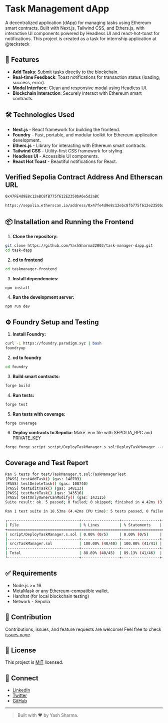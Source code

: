 # Task Management dApp

A decentralized application (dApp) for managing tasks using Ethereum smart contracts. Built with Next.js, Tailwind CSS, and Ethers.js, with interactive UI components powered by Headless UI and react-hot-toast for notifications. This project is created as a task for internship application at @tecksteck

## 🚀 Features
- **Add Tasks**: Submit tasks directly to the blockchain.
- **Real-time Feedback**: Toast notifications for transaction status (loading, success, error).
- **Modal Interface**: Clean and responsive modal using Headless UI.
- **Blockchain Interaction**: Securely interact with Ethereum smart contracts.

## 🛠️ Technologies Used
- **Next.js** - React framework for building the frontend.
- **Foundry** - Fast, portable, and modular toolkit for Ethereum application development.
- **Ethers.js** - Library for interacting with Ethereum smart contracts.
- **Tailwind CSS** - Utility-first CSS framework for styling.
- **Headless UI** - Accessible UI components.
- **React Hot Toast** - Beautiful notifications for React.

## Verified Sepolia Contract Address And Etherscan URL

```bash
0x47FE4d9E8c12eBC8fB775f612E2350bA6e5d2aBC
```

```bash
https://sepolia.etherscan.io/address/0x47fe4d9e8c12ebc8fb775f612e2350ba6e5d2abc
```

## 📦 Installation and Running the Frontend
1. **Clone the repository:**
```bash
git clone https://github.com/YashSharma22003/task-manager-dapp.git
cd task-dapp
```
2. **cd to frontend**
```bash
cd taskmanager-frontend
```
3. **Install dependencies:**
```bash
npm install
```

4. **Run the development server:**
```bash
npm run dev
```

## ⚙️ Foundry Setup and Testing

1. **Install Foundry:**
```bash
curl -L https://foundry.paradigm.xyz | bash
foundryup
```
2. **cd to foundry**
```bash
cd foundry
```
3. **Build smart contracts:**
```bash
forge build
```

4. **Run tests:**
```bash
forge test
```

5. **Run tests with coverage:**
```bash
forge coverage
```

6. **Deploy contracts to Sepolia:**
Make .env file with SEPOLIA_RPC and PRIVATE_KEY
```bash
forge forge script script/DeployTaskManager.s.sol:DeployTaskManager --rpc-url $SEPOLIA_RPC --private-key $PRIVATE_KEY --broadcast -vvv
```

## Coverage and Test Report

```bash
Ran 5 tests for test/TaskManager.t.sol:TaskManagerTest
[PASS] testAddTask() (gas: 140703)
[PASS] testDeleteTask() (gas: 108740)
[PASS] testEditTask() (gas: 148113)
[PASS] testMarkTask() (gas: 143516)
[PASS] testOnlyOwnerCanModify() (gas: 143115)
Suite result: ok. 5 passed; 0 failed; 0 skipped; finished in 4.42ms (3.74ms CPU time)

Ran 1 test suite in 18.53ms (4.42ms CPU time): 5 tests passed, 0 failed, 0 skipped (5 total tests)

╭--------------------------------+-----------------+-----------------+---------------+---------------╮
| File                           | % Lines         | % Statements    | % Branches    | % Funcs       |
+====================================================================================================+
| script/DeployTaskManager.s.sol | 0.00% (0/5)     | 0.00% (0/5)     | 100.00% (0/0) | 0.00% (0/1)   |
|--------------------------------+-----------------+-----------------+---------------+---------------|
| src/TaskManager.sol            | 100.00% (40/40) | 100.00% (41/41) | 100.00% (9/9) | 100.00% (6/6) |
|--------------------------------+-----------------+-----------------+---------------+---------------|
| Total                          | 88.89% (40/45)  | 89.13% (41/46)  | 100.00% (9/9) | 85.71% (6/7)  |
╰--------------------------------+-----------------+-----------------+---------------+---------------╯

```
## ✅ Requirements
- Node.js >= 16
- MetaMask or any Ethereum-compatible wallet.
- Hardhat (for local blockchain testing)
- Network - Sepolia

## 🤝 Contribution
Contributions, issues, and feature requests are welcome! Feel free to check [issues page](https://github.com/YashSharma22003/task-manager-dapp/issues).

## 📔 License
This project is [MIT](LICENSE) licensed.

## 🔗 Connect
- [LinkedIn](https://www.linkedin.com/in/yash-sharma-655985205)
- [Twitter](https://x.com/yash_ether)
- [GitHub](https://github.com/YashSharma22003)

---

> Built with ❤️ by Yash Sharma.

